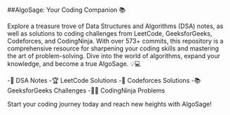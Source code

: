 ##AlgoSage: Your Coding Companion 📚

Explore a treasure trove of Data Structures and Algorithms (DSA) notes, as well as solutions to coding challenges from LeetCode, GeeksforGeeks, Codeforces, and CodingNinja. With over 573+ commits, this repository is a comprehensive resource for sharpening your coding skills and mastering the art of problem-solving. Dive into the world of algorithms, expand your knowledge, and become a true AlgoSage. 💡💻

-📖 DSA Notes
-🏆 LeetCode Solutions
-🎯 Codeforces Solutions
-📚 GeeksforGeeks Challenges
-👩‍💻 CodingNinja Problems

Start your coding journey today and reach new heights with AlgoSage!
